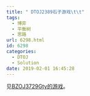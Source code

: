 ```yaml
---
title: " DTOJ2389石子游戏\t\t"
tags:
  - 博弈
  - 平衡树
  - 思路
url: 6298.html
id: 6298
categories:
  - DTOJ
  - Solution
date: 2019-02-01 16:45:28
---
```


见[BZOJ3729Gty的游戏](http://www.dtenomde.com/author=jiangyutong/article=6296/)。